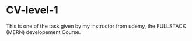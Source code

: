 # CV-level-1
This is one of the task given by my instructor from udemy, the FULLSTACK (MERN) developement Course.
